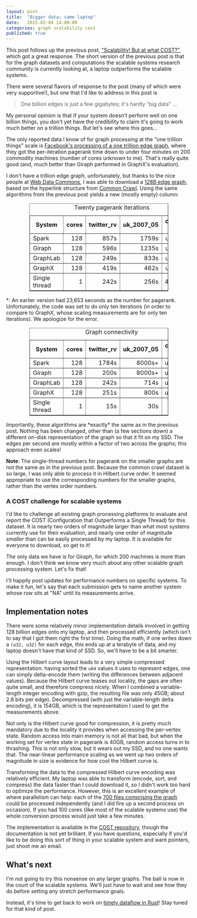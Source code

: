 ```yaml
---
layout: post
title:  "Bigger data; same laptop"
date:   2015-02-04 14:00:00
categories: graph scalability cost
published: true
---
```


This post follows up the previous post, ["Scalability! But at what COST?"](http://www.frankmcsherry.org/graph/scalability/cost/2015/01/15/COST.html), which got a great response. The short version of the previous post is that for the graph datasets and computations the scalable systems research community is currently looking at, a laptop outperforms the scalable systems.

There were several flavors of response to the post (many of which were very supportive!), but one that I'd like to address in this post is

> One billion edges is just a few gigabytes; it's hardly "big data" ...

My personal opinion is that if your system doesn't perform well on one billion things, you don't yet have the credibility to claim it's going to work much better on a trillion things. But let's see where this goes...

The only reported data I know of for graph processing at the "one trillion things" scale is [Facebook's processing of a one trillion edge graph](https://www.facebook.com/notes/facebook-engineering/scaling-apache-giraph-to-a-trillion-edges/10151617006153920), where they got the per-iteration pagerank time down to under four minutes on 200 commodity machines (number of cores unknown to me). That's really quite good (and, much better than Giraph performed in GraphX's evaluation).

I don't have a trillion edge graph, unfortunately, but thanks to the nice people at [Web Data Commons](http://webdatacommons.org), I was able to download a [128B edge graph](http://webdatacommons.org/hyperlinkgraph/index.html), based on the hyperlink structure from [Common Crawl](http://commoncrawl.org). Using the same algorithms from the previous post yields a new (mostly empty) column:

<center>
<table border="1" style="width:75%">
<tr> <th>System</th> <th>cores</th> <th>twitter_rv</th> <th>uk_2007_05</th><th>common crawl</th></tr>
<tr> <td>Spark</td> <td align="right">128</td> <td align="right">857s</td> <td align="right">1759s</td><td align="right">unknown</td></tr>
<tr> <td>Giraph</td> <td align="right">128</td> <td align="right">596s</td> <td align="right">1235s</td><td align="right">unknown</td></tr>
<tr> <td>GraphLab</td> <td align="right">128</td> <td align="right">249s</td> <td align="right">833s</td><td align="right">unknown</td></tr>
<tr> <td>GraphX</td> <td align="right">128</td> <td align="right">419s</td> <td align="right">462s</td><td align="right">unknown</td></tr>
<tr> <td>Single thread</td> <td align="right">1</td> <td align="right">242s</td><td align="right">256s</td><td align = "right">46600s*</td></tr>
<caption>Twenty pagerank iterations</caption>
</table>
</center>

<p></p>

*: An earlier version had 23,653 seconds as the number for pagerank. Unfortunately, the code was set to do only ten iterations (in order to compare to GraphX, whose scaling measurements are for only ten iterations). We apologize for the error.

<center>
<table border="1" style="width:75%">
<tr> <th>System</th> <th>cores</th> <th>twitter_rv</th> <th>uk_2007_05</th><th>common crawl</th></tr>
<tr> <td>Spark</td> <td align="right">128</td> <td align="right">1784s</td> <td align="right">8000s+</td><td align="right">unknown</td></tr>
<tr> <td>Giraph</td> <td align="right">128</td> <td align="right">200s</td> <td align="right">8000s+</td><td align="right">unknown</td></tr>
<tr> <td>GraphLab</td> <td align="right">128</td> <td align="right">242s</td> <td align="right">714s</td><td align="right">unknown</td></tr>
<tr> <td>GraphX</td> <td align="right">128</td> <td align="right">251s</td> <td align="right">800s</td><td align="right">unknown</td></tr>
<tr> <td>Single thread</td> <td align="right">1</td> <td align="right">15s</td><td align="right">30s</td><td align = "right">1700s</td></tr>
<caption>Graph connectivity</caption>
</table>
</center>

<p></p>
Importantly, these algorithms are *exactly* the same as in the previous post. Nothing has been changed, other than (a few sections down) a different on-disk representation of the graph so that it fit on my SSD. The edges per second are mostly within a factor of two across the graphs; this approach even scales!


<b>Note</b>: The single-thread numbers for pagerank on the smaller graphs are not the same as in the previous post. Because the common crawl dataset is so large, I was only able to process it in Hilbert curve order. It seemed appropriate to use the corresponding numbers for the smaller graphs, rather than the vertex order numbers.

### A COST challenge for scalable systems

I'd like to challenge all existing graph processing platforms to evaluate and report the COST (Configuration that Outperforms a Single Thread) for this dataset. It is nearly two orders of magnitude larger than what most systems currently use for their evaluation, and nearly one order of magnitude *smaller* than can be easily processed by my laptop. It is available for everyone to download, so get to it!

The only data we have is for Giraph, for which 200 machines is more than enough.
I don't think we know very much about any other scalable graph processing system. Let's fix that!

I'll happily post updates for performance numbers on specific systems. To make it fun, let's say that each submission gets to name another system whose row sits at "NA" until its measurements arrive.

## Implementation notes

There were some relatively minor implementation details involved in getting 128 billion edges onto my laptop, and then processed efficiently (which isn't to say that I got them right the first time). Doing the math, if one writes down a `(u32, u32)` for each edge, this ends up at a terabyte of data, and my laptop doesn't have that kind of SSD. So, we'll have to be a bit smarter.

Using the Hilbert curve layout leads to a very simple compressed representation: having sorted the `u64` values it uses to represent edges, one can simply delta-encode them (writing the differences between adjacent values). Because the Hilbert curve teases out locality, the gaps are often quite small, and therefore compress nicely. When I combined a variable-length integer encoding with gzip, the resulting file was only 45GB; about 2.8 bits per edge). Decompressed (with just the variable-length delta encoding), it is 154GB, which is the representation I used to get the measurements above.

Not only is the Hilbert curve good for compression, it is pretty much mandatory due to the locality it provides when accessing the per-vertex state. Random access into main memory is not all that bad, but when the working set for vertex state in pagerank is 40GB, random access turns in to thrashing. This is not only slow, but it wears out my SSD, and no one wants that. The near-linear performance scaling as we went up two orders of magnitude in size is evidence for how cool the Hilbert curve is.

Transforming the data to the compressed Hilbert curve encoding was relatively efficient. My laptop was able to transform (encode, sort, and compress) the data faster than I could download it, so I didn't work too hard to optimize the performance. However, this is an excellent example of where parallelism can help: each of the [700 files comprising the graph](http://webdatacommons.org/hyperlinkgraph/2012-08/data/arc.list.txt) could be processed independently (and I did fire up a second process on occasion). If you had 100 cores (like most of the scalable systems use) the whole conversion process would just take a few minutes.

The implementation is available in the [COST repository](https://github.com/frankmcsherry/COST), though the documentation is not yet brilliant. If you have questions, especially if you'd like to be doing this sort of thing in your scalable system and want pointers, just shoot me an email.

## What's next

I'm not going to try this nonsense on any larger graphs. The ball is now in the court of the scalable systems. We'll just have to wait and see how they do before setting any stretch performance goals.

Instead, it's time to get back to work on [timely dataflow in Rust](https://github.com/frankmcsherry/timely-dataflow)! Stay tuned for that kind of post.
